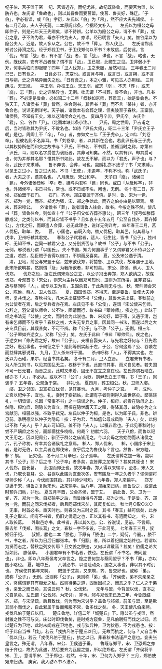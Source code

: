 <!-- { "loadSidebar": true } -->
纪子伯、莒子盟于密
　纪、莒皆近齐，而纪尤甚，故纪既昏鲁，而要莒为盟，以防齐也。左氏谓「鲁故也」，则以其昏鲁而要莒盟，使莒、鲁交好，殊迂。「子伯」，字必有误，或「伯」字衍，左氏以「伯」为「帛」，然不应大夫先诸侯。
十有二月乙卯，夫人子氏薨。二本原阙此条，今据经文补入。
　左氏以为桓公之母即仲子，则是元年天王先赗矣，谬不待辨。公羊以为隐公之母，谓不书「葬」，成公之意，子不终为君，母亦不终为夫人，亦谬。经已明言「夫人」矣，惟谷梁以为隐公夫人，近是，故人多从之。公在，故不书「葬」。
郑人伐卫。
　左氏谓郑此郑讨公孙滑之乱。经于郑伐卫书，于卫伐郑何以不书？未敢信，后仿此。言「伐」，有言「战」者，有不言「战」者，言「战」，详也，不言「战」，略也，无例。既伐矣，安有不战者哉？谓不言「战」，卫已服，此鲰生之见。卫非弱小于郑，何事兵临而即服耶？四年「卫人伐郑」，卫之未服，居然可见。
三年春王二月己巳，日有食之。
　日食必书，志变也。或言月与朔，或言日，或言朔，或不言日与朔，史之详略异而失之也。「日有食之」，本之小雅，可见古人亦用经。
三月庚戌，天王崩。
　平王崩，孙桓王立。天王崩，或志「崩」，不志「葬」，或志「崩」、志「葬」，史之详略异也，无例。杜氏谓「不书葬，鲁不会」，非也。凡书「葬」，不必定是鲁会，必如昭二十二年「叔鞅如京师，葬景王」，始是鲁会也。不独天王，凡诸侯书「葬」皆然，往会则书，其但书「葬」而不言「某往」者，亦非鲁会也。说详无例详考。天子崩，诸侯本有会葬之理，但夷陵至于春秋，王室弱，诸侯强，不知有王矣。难以这诸侯会之礼也。
夏四月辛卯，尹氏卒。左氏作「君」，公、谷作「尹」。（北图本缺此条小注。）
　尹氏，周之世卿，尹吉甫之后，当时皆称其为尹氏，不敢名也。如诗「尹氏大师」，昭二十三年「尹氏立王子朝」是也。周卿士不「卒」，「卒」者，亦如文三年「王子虎卒」，定四年「刘卷卒」，但彼名此不名异耳。书「刘卷卒」者，以其新在会也，若此尹氏与王子虎，以其权势所在而和交之故书与？尹氏，不书名、不书爵，盖循当时之称，亦第曰「尹氏」耳，则以名字爵位为褒贬者，其非可知矣。不然，以其有罪，却其爵可也，何为并却其名耶？惟其所书如此，故左氏不解，而以为「君氏，声子也」与？
秋，武氏子来求赙。
　鲁不奔丧、会葬，可也，岂赙礼亦不致乎？书「来求赙」，以见王之过小，鲁之过大矣。不书「王使」，未逾年，不称不也。称「武氏子」者，大夫之子，遗其名也。
八月庚辰，宋公和卒。
　天子曰「崩」，诸侯曰「薨」，今外诸侯皆称「卒」者，嫌与内君称「薨」同也。或曰「从赴称卒」，非也。外诸侯卒，书日书名，常也。或不日或不名，阙也，无例。
冬十有二日，齐侯、郑伯盟于石门。
　石门，齐地，郑庄要盟于齐僖。是时，鲁、宋为一党，齐、郑为一党，而齐、郑尤为强，宋、郑之争始此，而齐之伯亦由是以肇焉。
癸未，葬宋穆公。
　外诸侯书「葬」，说者谓鲁人往会，故书。今按之殊不然。使凡书「葬」皆鲁往会，则如宣十年「公子归父如齐葬齐惠公」，昭三年「叔弓如滕葬滕成公」之类何以书，而其它皆不书乎？且如哀十五年五月「公至自伐齐，葬齐悼公」，方伐之归，而即遣人会葬，必无此理也，说详无例详考。
四年春王二月，莒人伐杞，取牟、娄。
　莒，小国也，前既入向，兹又伐杞，取其邑，何其暴与！
戊申，卫州吁弒其君完。
　春秋公子弒君者，适人、归生比，皆书「公子」，独州吁、无知不书，岂同一弒君父也，又分别贤否与？故书「公子」与不书「公子」，无例。邪说者乃谓「以国氏」，夫不书国，知为何国事乎？又谓罪君父不待以公子之道，若然，乱臣贼子皆得以借口，不惧而反喜矣。
夏，公及宋公遇于清。
　清，卫地，前公与宋盟于宿，兹宋欲伐郑，将搂鲁、卫以共伐，故与遇于卫地，此宋所欲明甚，然则谓「及」为我所欲者，非可知矣。
宋公、陈侯、蔡人、卫人伐郑。
　伐郑之役，据左氏谓宋殇公之立，以公子冯出奔郑，郑人欲纳之，故谋伐郑。今观首书「宋公」，则宋为主兵以雠郑可知也，卫则为其所搂，且非君往，故与蔡同称「人」。或专以卫为言，卫固杀君，于此条则无与也。
秋，翚帅师会宋公、陈侯、蔡人、卫人伐郑。
　夏，四国伐郑，不得志，至是要鲁，鲁使大夫帅师，复共伐之。春秋书法，凡大夫出征皆不书「公使」，其鲁大夫出征，春秋前之为公使者在焉，后之专兵者亦在焉。左氏见不书「公使」，遂谓「宋公使来乞师，公辞之，羽父请以师会，公不许，固请而行，故书曰『翚帅师』，疾之也。」此昧于经之书法无「公使」之文，而附会为此说也。鲁、宋交好，盟于宿，又遇于清，岂有来乞师而不与者乎？春秋之初，大夫无专兵之事，因其同一书法，而遂以后之大夫专兵目前，其误甚矣，不可不辨。称「公子」与不称「公子」，无例。桓三年「公子翚如齐逆女」，又称「公子」矣。左氏于此曰「书曰『翚帅师』，疾之也」，于逆女曰「修先君之好，故曰『公子』」，夫桓自娶夫人，与先君之好何与？且先君之好，惠公事也，于何征之乎？是此等例实起于左，于公、谷何这焉？公、谷袭左而益肆其邪说耳。
九月，卫人杀州吁于濮。
　杀州吁称「人」，不得其实也。左氏以为石碏，果尔，经当书其名矣。
冬十有二月，卫人立晋。
　立君未有书者，为人所立则书，以见其国乱无主，权移于下也。此直书其事，而义自见者。若夫国不可一日无君，而晋之恶，此时又未着，固无不宜立之意在也。左氏亦谓石碏立，经亦书「人」，不必从。或以不书「公子」为贬，则尹氏立王子朝，书「王子」，岂褒乎？
五年春，公观鱼于棠。
　非礼也。
夏四月，葬卫桓公。秋，卫师入郕。
　郕，卫之邻国，卫宣初立伐邻，见其暴也。
九月，考仲子之宫。
　考，成也。立宫以祀仲子，宜也。礼，妾附于妾祖姑，此谓有子者则例得入庙世祭矣。鄙儒谈礼，一切皆谬，总因「常事不书」之一语误之也。仲子，桓母，必贵在隐母之上。然隐、桓均庶，则隐长为宜立，而桓在隐世膺天王之赗，得降其母，故隐亦为之立宫献羽，桓骎以强，卒致乎弒兄。左氏以仲子为桓，是也，以为即子氏，非也。辨见前。季明德又以仲子为隐母！按：子为君，当如僖公母成风称「夫人」矣，此何以不称「夫人」乎？其非可知已。盖不称「夫人」，以桓非君也。于此见春秋时何尝不严嫡庶之名分，而鄙儒犹多哓哓，何哉？
初献六羽。
　天子八佾，而鲁以祀文王用之，因以祀周公，驯至于群公之庙皆用之。今以妾母之宫始酌而从诸侯之六，孔子称初，有幸其合诸侯礼之意焉。
邾人、郑人伐宋。
　邾，小国序于宋上者，是时无伯，以主兵者连郑伐宋，宜乎后之为鲁伐与？言也。然鲁、宋方睦，邾？
螟。
　记灾也。
冬十月二月辛巳，公子彄卒。
　左氏谓葬之加一等，岂以其书「公子」耶？后之书「公子卒」者多矣，岂皆葬之加等乎？甚矣其诬也！
宋人伐郑，围长葛。
　此围而即还也，故次年春，郑人得以来输平，至冬，宋人又伐，乃取长葛耳。公、谷误以此围为直至次冬，安有围及一年之久者乎？谬例谓将卑师少称「人」，今伐而围其邑，其非师少可知。
六年春，郑人来输平。
　郑方见逼于宋，惧鲁之复助宋也，故来输平。后八年，郑始来归祊，而鲁受之，或谓此时预许归祊，非也。
夏五月辛酉，公会齐侯，盟于艾。
　前此鲁、宋、卫为一党，齐、郑为一党，自郑输平之后，而鲁始得与齐盟，郑为之也。于是鲁、齐、郑为一党，而前之同宋伐郑者，后且同郑伐宋矣，其反复如此。
秋七月○取○义○
　无事，时首必书，重天时也。则春又为三时之首，其书「春王」益可信矣，此亦孔子之取义。间有不书者，仍旧史偶遗之也，正以其有书、有遗而知之。
冬，宋人取长葛。
　外取邑亦书，此书者，非以其久也，公、谷说误，见前。不言郑，蒙去年「伐郑，围长葛」之文，春秋一字不多设，于此可见。
七年春王三月，叔姬归于纪。
　叔姬，媵也二本「媵也」下原有「媵也」二字，疑衍，今删。，媵不书，书之者，所以为日后归酅张本。书「归酅」者，所以着纪国之始终也。若谓以为贤而志之，替秋岂列女传耶？且文姜之秽迹，又何以详戴焉？甚矣！俗儒之论大抵如此。
滕侯卒。
　小国君卒有不书名者，佚也。左氏谓「不书名，未同盟也」，非也。即以八年蔡侯考父卒言之，隐之世何尝与蔡同盟乎？不书「葬」，亦以国小略也。
夏，城中丘。
　凡城必书，以设险动众，国之大事也，非以其不时讥也。
齐侯使其弟年来聘。
　既盟于艾矣，又来聘，齐、鲁交好也。或称「弟」，或称「公子」，无例。泛则称「公子」，亲则称「弟」也。「齐侯使，弟不失亲亲之义，竖儒谓罪其有橱爱之私，然则待弟之道，固当困抑之、憎恶之乎？仁人之于弟也，亲爱之而已矣，其说云何？
秋，公伐邾。
　元年与盟，今背盟以伐，直书之义自见矣。左氏谓「公伐邾，为宋讨」，非也。邾与郑伐宋已及二年，今鲁既结齐、郑，与宋渐疏，后且致伐，何为而为宋讨乎？盖鲁与邾邻，前虽与盟，至是欺其弱小而伐之，自此邾属于鲁而叛服不常，鲁多伐之矣。
冬，天王使凡伯来聘。戎伐凡伯于楚丘以归。
　楚丘鲁地，详僖二年「城楚丘」下。隐公虽与戎盟，然豺狼之性不可与交，庄公时即伐鲁矣，是时戎方窥鲁，见凡伯聘归而伐之以归。若以楚丘为卫地，此时未闻戎在卫地也，戎与狄异种，卫为狄患，不为戎患也。按：经于此自当书「伐」，若云「戎执凡伯于楚丘以归」，无故而执之，何与？又自当书「伐以归」，若云「戎伐凡伯于楚丘」，执之以归，非春秋书法谨严之意也。妄夫张皇言之，殊无谓。
八年春，宋公、卫侯遇于垂。
　鲁既与郑平，宋、卫恐郑之亦结于齐也，故先为此遇，然后要齐为瓦屋之盟，所以绝郑也。左氏谓「齐侯将平宋、卫」，意谓平宋、卫于郑也，若然，十年，宋、卫何为入郑乎？
三月，郑伯使宛来归祊。　庚寅，我入祊△书△法△。
